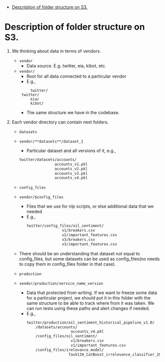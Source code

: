 <!--ts-->
   * [Description of folder structure on S3.](#description-of-folder-structure-on-s3)



<!--te-->
# Description of folder structure on S3.

1. We thinking about data in terms of vendors.
   - `vendor`
     - Data source. E.g. twitter, eia, kibot, etc.
   - `vendor/`
     - Root for all data connected to a particular vendor
     - E.g.,
     ```
          twitter/
      twitter/
          eia/
          kibot/
     ```
     - The same structure we have in the codebase.

2. Each vendor directory can contain next folders.
   - `datasets`
   - `vendor/**datasets**/dataset_1`
     - Particular dataset and all versions of it, e.g.,

     ```bash
     twitter/datasets/accounts/
                     accounts_v1.pkl
                     accounts_v2.pkl
                     accounts_v3.pkl
                     accounts_v4.pkl
     ```
   - `config_files`
   - `vendor/$config_files`
     - Files that we use for nlp scripts, or else additional data that we needed
     - E.g.,
       ```bash
       twitter/config_files/oil_sentiment/
                       v1/breakers.csv
                       v2/important_features.csv
                       v3/breakers.csv
                       v3/important_features.csv
       ```
   - There should be an understanding that dataset not equal to config_files,
     but some datasets can be used as config_files(no needs to copy them in
     config_files folder in that case).
   - `production`
   - `vendor/production/service_name_version`
     - Data that protected from writing. If we want to freeze some data for a
       particular project, we should put it in this folder with the same
       structure to be able to track where from it was taken. We can run tests
       using these paths and alert changes if needed.
     - E.g.,
       ```bash
       twitter/production/oil_sentiment_historical_pipeline_v1.0/
           /datasets/accounts/
                           accounts_v4.pkl
           /config_files/oil_sentiment/
                           v1/breakers.csv
                           v1/important_features.csv
           /config_files/irelevance_model/
                          Task134_CatBoost_irrelevance_classifier_20190709.pkl
       ```
